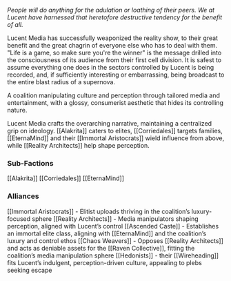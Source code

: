 *People will do anything for the adulation or loathing of their peers. We at Lucent have harnessed that heretofore destructive tendency for the benefit of all.*

Lucent Media has successfully weaponized the reality show, to their great benefit and the great chagrin of everyone else who has to deal with them. "Life is a game, so make sure you're the winner" is the message drilled into the consciousness of its audience from their first cell division. It is safest to assume everything one does in the sectors controlled by Lucent is being recorded, and, if sufficiently interesting or embarrassing, being broadcast to the entire blast radius of a supernova.

A coalition manipulating culture and perception through tailored media and entertainment, with a glossy, consumerist aesthetic that hides its controlling nature.

Lucent Media crafts the overarching narrative, maintaining a centralized grip on ideology. [[Alakrita]] caters to elites, [[Corriedales]] targets families, [[EternaMind]] and their [[Immortal Aristocrats]] wield influence from above, while [[Reality Architects]] help shape perception.

### Sub-Factions
[[Alakrita]]
[[Corriedales]]
[[EternaMind]]
### Alliances
[[Immortal Aristocrats]] - Elitist uploads thriving in the coalition’s luxury-focused sphere
[[Reality Architects]] - Media manipulators shaping perception, aligned with Lucent’s control
[[Ascended Caste]] - Establishes an immortal elite class, aligning with [[EternaMind]] and the coalition’s luxury and control ethos
[[Chaos Weavers]] - Opposes [[Reality Architects]] and acts as deniable assets for the [[Raven Collective]], fitting the coalition’s media manipulation sphere
[[Hedonists]] - their [[Wireheading]] fits Lucent’s indulgent, perception-driven culture, appealing to plebs seeking escape